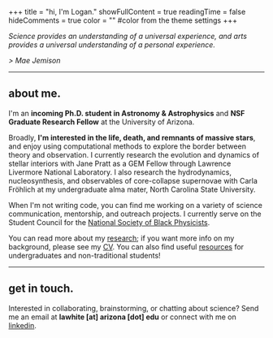 +++
title = "hi, I'm Logan."
showFullContent = true
readingTime = false
hideComments = true
color = "" #color from the theme settings
+++

*Science provides an understanding of a universal experience, and arts provides a universal understanding of a personal experience.*

*\> Mae Jemison*

***

## about me.

I'm an **incoming Ph.D. student in Astronomy & Astrophysics** and **NSF Graduate Research Fellow** at the University of Arizona.

 Broadly, **I'm interested in the life, death, and remnants of massive stars**, and enjoy using computational methods to explore the border between theory and observation. I currently research the evolution and dynamics of stellar interiors with Jane Pratt as a GEM Fellow through Lawrence Livermore National Laboratory. I also research the hydrodynamics, nucleosynthesis, and observables of core-collapse supernovae with Carla Fröhlich at my undergraduate alma mater, North Carolina State University.

When I'm not writing code, you can find me working on a variety of science communication, mentorship, and outreach projects. I currently serve on the Student Council for the [National Society of Black Physicists](https://nsbp.org).

You can read more about my [research](/research); if you want more info on my background, please see my [CV](/images/cv.pdf). You can also find useful [resources](/resources) for undergraduates and non-traditional students!

***

## get in touch.

Interested in collaborating, brainstorming, or chatting about science? Send me an email at **lawhite [at] arizona [dot] edu** or connect with me on [linkedin](https://www.linkedin.com/in/logalexw/).